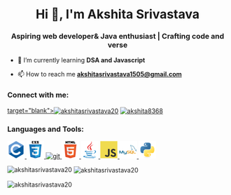 <h1 align="center">Hi 👋, I'm Akshita Srivastava</h1>
<h3 align="center">Aspiring web developer& Java enthusiast | Crafting code and verse</h3>



- 🌱 I’m currently learning **DSA and Javascript**

- 📫 How to reach me **akshitasrivastava1505@gmail.com**

<h3 align="left">Connect with me:</h3>
<p align="left">
<a href="https://www.linkedin.com/in/akshitasrivastava"

 target="blank"><img align="center" src="https://raw.githubusercontent.com/rahuldkjain/github-profile-readme-generator/master/src/images/icons/Social/linked-in-alt.svg" alt="akshitasrivastava20" height="30" width="40" /></a>
<a href="https://instagram.com/akshita8368" target="blank"><img align="center" src="https://raw.githubusercontent.com/rahuldkjain/github-profile-readme-generator/master/src/images/icons/Social/instagram.svg" alt="akshita8368" height="30" width="40" /></a>
</p>

<h3 align="left">Languages and Tools:</h3>
<p align="left"> <a href="https://www.cprogramming.com/" target="_blank" rel="noreferrer"> <img src="https://raw.githubusercontent.com/devicons/devicon/master/icons/c/c-original.svg" alt="c" width="40" height="40"/> </a> <a href="https://www.w3schools.com/css/" target="_blank" rel="noreferrer"> <img src="https://raw.githubusercontent.com/devicons/devicon/master/icons/css3/css3-original-wordmark.svg" alt="css3" width="40" height="40"/> </a> <a href="https://git-scm.com/" target="_blank" rel="noreferrer"> <img src="https://www.vectorlogo.zone/logos/git-scm/git-scm-icon.svg" alt="git" width="40" height="40"/> </a> <a href="https://www.w3.org/html/" target="_blank" rel="noreferrer"> <img src="https://raw.githubusercontent.com/devicons/devicon/master/icons/html5/html5-original-wordmark.svg" alt="html5" width="40" height="40"/> </a> <a href="https://www.java.com" target="_blank" rel="noreferrer"> <img src="https://raw.githubusercontent.com/devicons/devicon/master/icons/java/java-original.svg" alt="java" width="40" height="40"/> </a> <a href="https://developer.mozilla.org/en-US/docs/Web/JavaScript" target="_blank" rel="noreferrer"> <img src="https://raw.githubusercontent.com/devicons/devicon/master/icons/javascript/javascript-original.svg" alt="javascript" width="40" height="40"/> </a> <a href="https://www.mysql.com/" target="_blank" rel="noreferrer"> <img src="https://raw.githubusercontent.com/devicons/devicon/master/icons/mysql/mysql-original-wordmark.svg" alt="mysql" width="40" height="40"/> </a> <a href="https://www.python.org" target="_blank" rel="noreferrer"> <img src="https://raw.githubusercontent.com/devicons/devicon/master/icons/python/python-original.svg" alt="python" width="40" height="40"/> </a> </p>

<p><img align="left" src="https://github-readme-stats.vercel.app/api/top-langs?username=akshitasrivastava20&show_icons=true&locale=en&layout=compact" alt="akshitasrivastava20" /></p>

<p>&nbsp;<img align="center" src="https://github-readme-stats.vercel.app/api?username=akshitasrivastava20&show_icons=true&locale=en" alt="akshitasrivastava20" /></p>

<p><img align="center" src="https://github-readme-streak-stats.herokuapp.com/?user=akshitasrivastava20&" alt="akshitasrivastava20" /></p>

